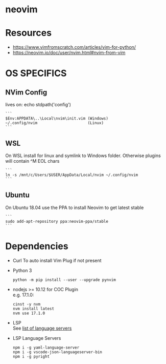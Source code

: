 # neovim
#  Resources
- https://www.vimfromscratch.com/articles/vim-for-python/
- https://neovim.io/doc/user/nvim.html#nvim-from-vim

# OS SPECIFICS 
## NVim Config
lives on: echo stdpath('config')

    ``` 
    $Env:APPDATA\..\Local\nvim\init.vim	(Windows)
    ~/.config/nvim 						(Linux)
    ```

## WSL
On WSL install for linux and symlink to Windows folder. Otherwise plugins will contain ^M EOL chars

    ```
    ln -s /mnt/c/Users/$USER/AppData/Local/nvim ~/.config/nvim
    ```

## Ubuntu
On Ubuntu 18.04 use the PPA to install Neovim to get latest stable

    ```
    sudo add-apt-repository ppa:neovim-ppa/stable
    ```

# Dependencies
 
- Curl
To auto install Vim Plug if not present

- Python 3
    ```
    python -m pip install --user --upgrade pynvim
    ```
- nodejs >= 10.12 for COC Plugin
    <br/>e.g. 17.1.0:
    ```
    cinst -y nvm
    nvm install latest
    nvm use 17.1.0
    ```
- LSP<br/>See [list of language servers](https://github.com/neovim/nvim-lspconfig/blob/master/doc/server_configurations.md)

- LSP Language Servers
	```
	npm i -g yaml-language-server
	npm i -g vscode-json-languageserver-bin
	npm i -g pyright
	```

